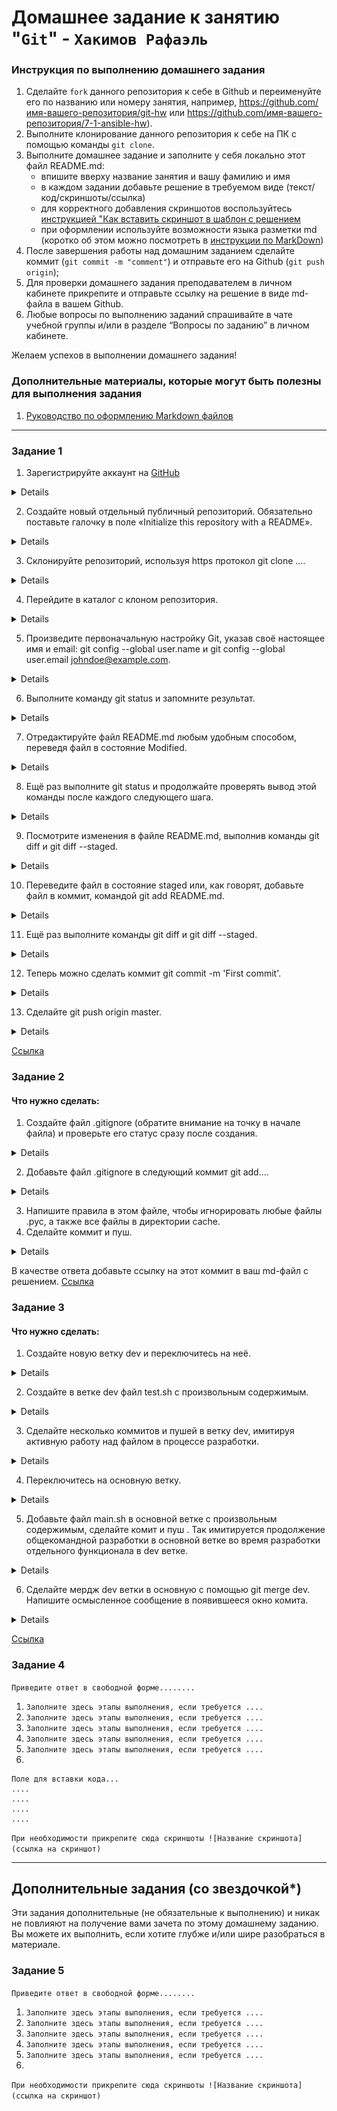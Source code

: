 # Домашнее задание к занятию "`Git`" - `Хакимов Рафаэль`


### Инструкция по выполнению домашнего задания

   1. Сделайте `fork` данного репозитория к себе в Github и переименуйте его по названию или номеру занятия, например, https://github.com/имя-вашего-репозитория/git-hw или  https://github.com/имя-вашего-репозитория/7-1-ansible-hw).
   2. Выполните клонирование данного репозитория к себе на ПК с помощью команды `git clone`.
   3. Выполните домашнее задание и заполните у себя локально этот файл README.md:
      - впишите вверху название занятия и вашу фамилию и имя
      - в каждом задании добавьте решение в требуемом виде (текст/код/скриншоты/ссылка)
      - для корректного добавления скриншотов воспользуйтесь [инструкцией "Как вставить скриншот в шаблон с решением](https://github.com/netology-code/sys-pattern-homework/blob/main/screen-instruction.md)
      - при оформлении используйте возможности языка разметки md (коротко об этом можно посмотреть в [инструкции  по MarkDown](https://github.com/netology-code/sys-pattern-homework/blob/main/md-instruction.md))
   4. После завершения работы над домашним заданием сделайте коммит (`git commit -m "comment"`) и отправьте его на Github (`git push origin`);
   5. Для проверки домашнего задания преподавателем в личном кабинете прикрепите и отправьте ссылку на решение в виде md-файла в вашем Github.
   6. Любые вопросы по выполнению заданий спрашивайте в чате учебной группы и/или в разделе “Вопросы по заданию” в личном кабинете.
   
Желаем успехов в выполнении домашнего задания!
   
### Дополнительные материалы, которые могут быть полезны для выполнения задания

1. [Руководство по оформлению Markdown файлов](https://gist.github.com/Jekins/2bf2d0638163f1294637#Code)

---

### Задание 1

1.  Зарегистрируйте аккаунт на [GitHub](https://github.com/)

 <details>

![1-01](https://raw.githubusercontent.com/RaffaelX/sys-gitlab-hw/main/img/1.1.png)

 </details>

2. Создайте новый отдельный публичный репозиторий. Обязательно поставьте галочку в поле «Initialize this repository with a README».

<details>

![1-02](https://raw.githubusercontent.com/RaffaelX/sys-gitlab-hw/main/img/1.2.png)

</details>


3. Склонируйте репозиторий, используя https протокол git clone .…

<details>

![1-03](https://raw.githubusercontent.com/RaffaelX/sys-gitlab-hw/main/img/1.3.png)

</details>

4. Перейдите в каталог с клоном репозитория.

<details>

![1-04](https://raw.githubusercontent.com/RaffaelX/sys-gitlab-hw/main/img/1.4.png "1-04")

</details>

5. Произведите первоначальную настройку Git, указав своё настоящее имя и email: git config --global user.name и git config --global user.email johndoe@example.com.

<details>

![1-05](https://raw.githubusercontent.com/RaffaelX/sys-gitlab-hw/main/img/1.5.png)

</details>

6. Выполните команду git status и запомните результат.

<details>

![1-06](https://raw.githubusercontent.com/RaffaelX/sys-gitlab-hw/main/img/1.6.png)

</details>


7. Отредактируйте файл README.md любым удобным способом, переведя файл в состояние Modified.

<details>

![1-07](https://raw.githubusercontent.com/RaffaelX/sys-gitlab-hw/main/img/1.7.png)

</details>

8. Ещё раз выполните git status и продолжайте проверять вывод этой команды после каждого следующего шага.

<details>

![1-08](https://raw.githubusercontent.com/RaffaelX/sys-gitlab-hw/main/img/1.8.png)

</details>

9. Посмотрите изменения в файле README.md, выполнив команды git diff и git diff --staged.

<details>

![1-09](https://raw.githubusercontent.com/RaffaelX/sys-gitlab-hw/main/img/1.9.png)

</details>

10. Переведите файл в состояние staged или, как говорят, добавьте файл в коммит, командой git add README.md.

<details>

![1-10](https://raw.githubusercontent.com/RaffaelX/sys-gitlab-hw/main/img/1.10.png)

</details>

11. Ещё раз выполните команды git diff и git diff --staged.

<details>

![1-11](https://raw.githubusercontent.com/RaffaelX/sys-gitlab-hw/main/img/1.11.png)

</details>

12. Теперь можно сделать коммит git commit -m 'First commit'.

<details>

![1-12](https://raw.githubusercontent.com/RaffaelX/sys-gitlab-hw/main/img/1.12.png)

</details>

13. Сделайте git push origin master.

<details>

![1-13](https://raw.githubusercontent.com/RaffaelX/sys-gitlab-hw/main/img/1.13.png)

</details>

[Ссылка](https://github.com/RaffaelX/sys-gitlab-hw/commit/4899ad4e7428ab69588863c6df4485c472a586c8)

### Задание 2
#### Что нужно сделать:

1. Создайте файл .gitignore (обратите внимание на точку в начале файла) и проверьте его статус сразу после создания.

<details>

![2-01](https://raw.githubusercontent.com/RaffaelX/sys-gitlab-hw/main/img/2.2.png)

</details>

2. Добавьте файл .gitignore в следующий коммит git add....

<details>

![2-02](https://raw.githubusercontent.com/RaffaelX/sys-gitlab-hw/main/img/2.2.png)

</details>

3. Напишите правила в этом файле, чтобы игнорировать любые файлы .pyc, а также все файлы в директории cache.
4. Сделайте коммит и пуш.
<details>

![2-03](https://raw.githubusercontent.com/RaffaelX/sys-gitlab-hw/main/img/2.3.png)

</details>

В качестве ответа добавьте ссылку на этот коммит в ваш md-файл с решением.
[Ссылка](https://github.com/RaffaelX/sys-gitlab-hw/commit/fb6571a9e85fe9e81910350ff78b59bbe70b2f56)

### Задание 3

#### Что нужно сделать:

1.  Создайте новую ветку dev и переключитесь на неё.

<details>

![3-01](https://raw.githubusercontent.com/RaffaelX/sys-gitlab-hw/main/img/3.1.png)

</details>

2. Создайте в ветке dev файл test.sh с произвольным содержимым.

<details>

![3-02](https://raw.githubusercontent.com/RaffaelX/sys-gitlab-hw/main/img/3.2.png)

</details>

3. Сделайте несколько коммитов и пушей в ветку dev, имитируя активную работу над файлом в процессе разработки.

<details>

![3-03](https://raw.githubusercontent.com/RaffaelX/sys-gitlab-hw/main/img/3.3.png)

</details>

4. Переключитесь на основную ветку.

<details>

![3-04](https://raw.githubusercontent.com/RaffaelX/sys-gitlab-hw/main/img/3.4.png)

</details>

5. Добавьте файл main.sh в основной ветке с произвольным содержимым, сделайте комит и пуш . Так имитируется продолжение общекомандной разработки в основной ветке во время разработки отдельного функционала в dev ветке.

<details>

![3-05](https://raw.githubusercontent.com/RaffaelX/sys-gitlab-hw/main/img/3.5.png)

</details>

6. Сделайте мердж dev ветки в основную с помощью git merge dev. Напишите осмысленное сообщение в появившееся окно комита.

<details>

![3-06](https://raw.githubusercontent.com/RaffaelX/sys-gitlab-hw/main/img/3.6.png)

</details>

[Ссылка](https://github.com/RaffaelX/gitlab-RaffaelX/network)

### Задание 4

`Приведите ответ в свободной форме........`

1. `Заполните здесь этапы выполнения, если требуется ....`
2. `Заполните здесь этапы выполнения, если требуется ....`
3. `Заполните здесь этапы выполнения, если требуется ....`
4. `Заполните здесь этапы выполнения, если требуется ....`
5. `Заполните здесь этапы выполнения, если требуется ....`
6. 

```
Поле для вставки кода...
....
....
....
....
```

`При необходимости прикрепитe сюда скриншоты
![Название скриншота](ссылка на скриншот)`

---
## Дополнительные задания (со звездочкой*)

Эти задания дополнительные (не обязательные к выполнению) и никак не повлияют на получение вами зачета по этому домашнему заданию. Вы можете их выполнить, если хотите глубже и/или шире разобраться в материале.

### Задание 5

`Приведите ответ в свободной форме........`

1. `Заполните здесь этапы выполнения, если требуется ....`
2. `Заполните здесь этапы выполнения, если требуется ....`
3. `Заполните здесь этапы выполнения, если требуется ....`
4. `Заполните здесь этапы выполнения, если требуется ....`
5. `Заполните здесь этапы выполнения, если требуется ....`
6. 

`При необходимости прикрепитe сюда скриншоты
![Название скриншота](ссылка на скриншот)`
